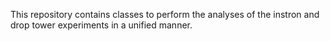 This repository contains classes to perform the analyses of the instron and drop tower experiments in a unified manner.
